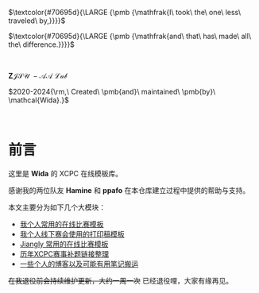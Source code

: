 </br></br>

$\textcolor{#70695d}{\LARGE {\pmb {\mathfrak{I\ took\ the\ one\ less\ traveled\ by,}}}}$

$\textcolor{#70695d}{\LARGE {\pmb {\mathfrak{and\ that\ has\ made\ all\ the\ difference.}}}}$

</br>

$\mathcal{{\pmb ZJSU\ -AA\ Lab}}$

$2020-2024{\rm,\ Created\ \pmb{and}\ maintained\ \pmb{by}\ \mathcal{Wida}.}$

</br>

# 前言

这里是 $\mathcal{\pmb{Wida}}$ 的 XCPC 在线模板库。

感谢我的两位队友 $\mathcal{\pmb{Hamine}}$ 和 $\pmb{ppafo}$ 在本仓库建立过程中提供的帮助与支持。

本文主要分为如下几个大模块：

- [我个人常用的在线比赛模板](https://github.com/hh2048/XCPC/blob/main/01%20-%20常用在线模板汇总)
- [我个人线下赛会使用的打印稿模板](https://github.com/hh2048/XCPC/blob/main/02%20-%20打印稿模板汇总/README.md)
- [Jiangly 常用的在线比赛模板](https://github.com/hh2048/XCPC/blob/main/03%20-%20jiangly模板收集/README.md)
- [历年XCPC赛事补题链接整理](https://github.com/hh2048/XCPC/blob/main/04%20-%20历年XCPC赛事补题链接整理/README.md)
- [一些个人的博客以及可能有用笔记搬运](https://github.com/hh2048/XCPC/blob/main/05%20-%20个人博客搬运)

~~在我退役前会持续维护更新，大约一周一次~~ 已经退役哩，大家有缘再见。